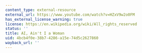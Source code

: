```yaml
---
content_type: external-resource
external_url: https://www.youtube.com/watch?v=HZxV9w2o0FM
has_external_license_warning: true
license: https://en.wikipedia.org/wiki/All_rights_reserved
status: ''
title: AI, Ain't I a Woman
uid: 4bcb4f0e-38b7-4286-a15e-74d5c2627860
wayback_url: ''
---
```


